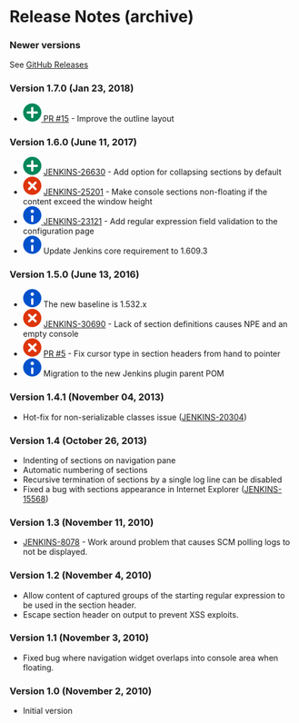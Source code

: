 # Release Notes (archive)

### Newer versions

See [GitHub Releases](https://github.com/jenkinsci/collapsing-console-sections-plugin/releases)

### Version 1.7.0 (Jan 23, 2018)

-   [![(plus)](/docs/images/add.svg) PR
    \#15](https://github.com/jenkinsci/collapsing-console-sections-plugin/pull/15) -
    Improve the outline layout

### Version 1.6.0 (June 11, 2017)

-   ![(plus)](/docs/images/add.svg) [JENKINS-26630](https://issues.jenkins-ci.org/browse/JENKINS-26630) -
    Add option for collapsing sections by default
-   ![(error)](/docs/images/error.svg) [JENKINS-25201](https://issues.jenkins-ci.org/browse/JENKINS-25201)
    - Make console sections non-floating if the content exceed the
    window height
-   [![(info)](/docs/images/information.svg) JENKINS-23121](https://issues.jenkins-ci.org/browse/JENKINS-23121) -
    Add regular expression field validation to the configuration page
-   ![(info)](/docs/images/information.svg) Update Jenkins core requirement to 1.609.3

### Version 1.5.0 (June 13, 2016)

-   ![(info)](/docs/images/information.svg) The new baseline is 1.532.x
-   ![(error)](/docs/images/error.svg)
    [JENKINS-30690](https://issues.jenkins-ci.org/browse/JENKINS-30690) -
    Lack of section definitions causes NPE and an empty console
-   ![(error)](/docs/images/error.svg) [PR
    \#5](https://github.com/jenkinsci/collapsing-console-sections-plugin/pull/5) -
    Fix cursor type in section headers from hand to pointer
-   ![(info)](/docs/images/information.svg) Migration to the new Jenkins plugin parent POM

### Version 1.4.1 (November 04, 2013)

-   Hot-fix for non-serializable classes issue
    ([JENKINS-20304](https://issues.jenkins-ci.org/browse/JENKINS-20304))

### Version 1.4 (October 26, 2013)

-   Indenting of sections on navigation pane
-   Automatic numbering of sections
-   Recursive termination of sections by a single log line can be
    disabled
-   Fixed a bug with sections appearance in Internet Explorer
    ([JENKINS-15568](https://issues.jenkins-ci.org/browse/JENKINS-15568))

### Version 1.3 (November 11, 2010)

-   [JENKINS-8078](https://issues.jenkins-ci.org/browse/JENKINS-8078) - Work around problem that causes SCM polling logs to not be displayed.

### Version 1.2 (November 4, 2010)

-   Allow content of captured groups of the starting regular expression
    to be used in the section header.
-   Escape section header on output to prevent XSS exploits.

### Version 1.1 (November 3, 2010)

-   Fixed bug where navigation widget overlaps into console area when
    floating.

### Version 1.0 (November 2, 2010)

-   Initial version
